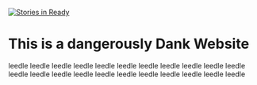 [![Stories in Ready](https://badge.waffle.io/ScriptnLua/dank_website.png?label=ready&title=Ready)](https://waffle.io/ScriptnLua/dank_website)
# This is a dangerously Dank Website
leedle leedle leedle leedle leedle leedle leedle leedle leedle leedle leedle leedle leedle leedle leedle leedle leedle leedle leedle leedle leedle leedle 
